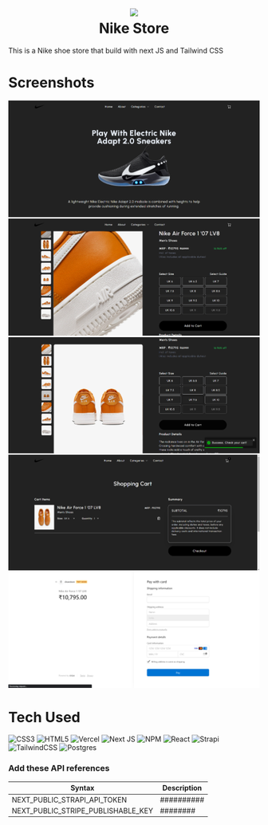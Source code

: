 <div align="center">
      <h1> <img src="https://logos-world.net/wp-content/uploads/2020/04/Nile-Symbol.png" width="80px"><br/>Nike Store</h1>
     </div>

This is a Nike shoe store that build with next JS and Tailwind CSS 
# Screenshots
 <img src="https://github.com/AmanTrivedi1/Nike--Store-client/blob/main/public/Screenshot%202023-06-03%20014955.png"> <img src="https://github.com/AmanTrivedi1/Nike--Store-client/blob/main/public/Screenshot%202023-06-03%20015010.png"> <img src="https://github.com/AmanTrivedi1/Nike--Store-client/blob/main/public/Screenshot%202023-06-03%20020445.png"> <img src="https://github.com/AmanTrivedi1/Nike--Store-client/blob/main/public/Screenshot%202023-06-03%20020357.png"> <img src="https://github.com/AmanTrivedi1/Nike--Store-client/blob/main/public/Screenshot%202023-06-03%20020337.png">
# Tech Used
 ![CSS3](https://img.shields.io/badge/css3-%231572B6.svg?style=for-the-badge&logo=css3&logoColor=white) ![HTML5](https://img.shields.io/badge/html5-%23E34F26.svg?style=for-the-badge&logo=html5&logoColor=white) ![Vercel](https://img.shields.io/badge/vercel-%23000000.svg?style=for-the-badge&logo=vercel&logoColor=white) ![Next JS](https://img.shields.io/badge/Next-black?style=for-the-badge&logo=next.js&logoColor=white) ![NPM](https://img.shields.io/badge/NPM-%23000000.svg?style=for-the-badge&logo=npm&logoColor=white) ![React](https://img.shields.io/badge/react-%2320232a.svg?style=for-the-badge&logo=react&logoColor=%2361DAFB) ![Strapi](https://img.shields.io/badge/strapi-%232E7EEA.svg?style=for-the-badge&logo=strapi&logoColor=white) ![TailwindCSS](https://img.shields.io/badge/tailwindcss-%2338B2AC.svg?style=for-the-badge&logo=tailwind-css&logoColor=white) ![Postgres](https://img.shields.io/badge/postgres-%23316192.svg?style=for-the-badge&logo=postgresql&logoColor=white)
      

###  Add these API references
| Syntax | Description |
| ----------- | ----------- |
| NEXT_PUBLIC_STRAPI_API_TOKEN | ########## |
|NEXT_PUBLIC_STRIPE_PUBLISHABLE_KEY | ######## |

      
<!-- </> with 💛 by readMD (https://readmd.itsvg.in) -->
    
